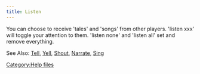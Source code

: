 ```yaml
---
title: Listen
---
```


You can choose to receive 'tales' and 'songs' from other players.
'listen xxx' will toggle your attention to them. 'listen none' and
'listen all' set and remove everything.

See Also: [Tell](Tell "wikilink"), [Yell](Yell "wikilink"),
[Shout](Shout "wikilink"), [Narrate](Narrate "wikilink"),
[Sing](Sing "wikilink")

[Category:Help files](Category:Help_files "wikilink")